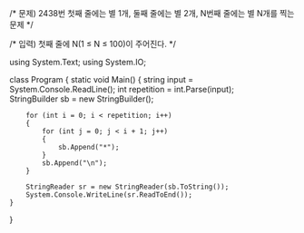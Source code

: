 /*
문제)
2438번
첫째 줄에는 별 1개, 둘째 줄에는 별 2개, N번째 줄에는 별 N개를 찍는 문제
*/

/*
입력)
첫째 줄에 N(1 ≤ N ≤ 100)이 주어진다.
*/

using System.Text;
using System.IO;

class Program
{
    static void Main()
    {
        string input = System.Console.ReadLine();
        int repetition = int.Parse(input);     
        StringBuilder sb = new StringBuilder();
    
        for (int i = 0; i < repetition; i++)
        {
            for (int j = 0; j < i + 1; j++)
            {
                sb.Append("*");
            }
            sb.Append("\n");
        }

        StringReader sr = new StringReader(sb.ToString());
        System.Console.WriteLine(sr.ReadToEnd());
    }          
}
